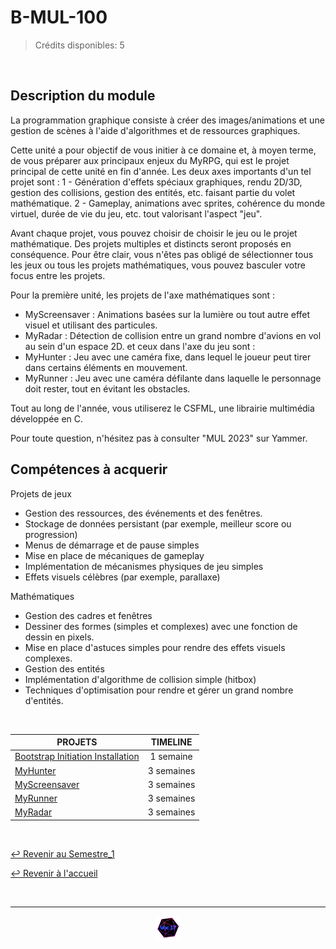 # B-MUL-100

>Crédits disponibles: 5

<br>

## Description du module
La programmation graphique consiste à créer des images/animations et une gestion de scènes à l'aide d'algorithmes et de ressources graphiques.

Cette unité a pour objectif de vous initier à ce domaine et, à moyen terme, de vous préparer aux principaux enjeux du MyRPG, qui est le projet principal de cette unité en fin d'année.
Les deux axes importants d'un tel projet sont :
1 - Génération d'effets spéciaux graphiques, rendu 2D/3D, gestion des collisions, gestion des entités, etc. faisant partie du volet mathématique.
2 - Gameplay, animations avec sprites, cohérence du monde virtuel, durée de vie du jeu, etc. tout valorisant l'aspect "jeu".

Avant chaque projet, vous pouvez choisir de choisir le jeu ou le projet mathématique. Des projets multiples et distincts seront proposés en conséquence.
Pour être clair, vous n'êtes pas obligé de sélectionner tous les jeux ou tous les projets mathématiques, vous pouvez basculer votre focus entre les projets.

Pour la première unité, les projets de l'axe mathématiques sont :
- MyScreensaver : Animations basées sur la lumière ou tout autre effet visuel et utilisant des particules.
- MyRadar : Détection de collision entre un grand nombre d'avions en vol au sein d'un espace 2D.
et ceux dans l'axe du jeu sont :
- MyHunter : Jeu avec une caméra fixe, dans lequel le joueur peut tirer dans certains éléments en mouvement.
- MyRunner : Jeu avec une caméra défilante dans laquelle le personnage doit rester, tout en évitant les obstacles.

Tout au long de l'année, vous utiliserez le CSFML, une librairie multimédia développée en C.

Pour toute question, n'hésitez pas à consulter "MUL 2023" sur Yammer.

## Compétences à acquerir

Projets de jeux
- Gestion des ressources, des événements et des fenêtres.
- Stockage de données persistant (par exemple, meilleur score ou progression)
- Menus de démarrage et de pause simples
- Mise en place de mécaniques de gameplay
- Implémentation de mécanismes physiques de jeu simples
- Effets visuels célèbres (par exemple, parallaxe)

Mathématiques
- Gestion des cadres et fenêtres
- Dessiner des formes (simples et complexes) avec une fonction de dessin en pixels.
- Mise en place d'astuces simples pour rendre des effets visuels complexes.
- Gestion des entités
- Implémentation d'algorithme de collision simple (hitbox)
- Techniques d'optimisation pour rendre et gérer un grand nombre d'entités.

<br>

<table align="center">
    <thead>
        <tr>
            <th>PROJETS</th>
            <th>TIMELINE</th>
        </tr>
    </thead>
    <tbody>
        <tr>
            <td><a href="https://github.com/Studio-17/Epitech-Subjects/tree/main/Semestre_1/B-MUL-100/Bootstrap%20-%20Initiation--%20Installation">Bootstrap Initiation Installation</a></td>
            <td align="center">1 semaine</td>
        </tr>
        <tr>
            <td><a href="https://github.com/Studio-17/Epitech-Subjects/tree/main/Semestre_1/B-MUL-100/MyHunter">MyHunter</a></td>
            <td align="center">3 semaines</td>
        </tr>
        <tr>
            <td><a href="https://github.com/Studio-17/Epitech-Subjects/tree/main/Semestre_1/B-MUL-100/MyScreensaver">MyScreensaver</a></td>
            <td align="center">3 semaines</td>
        </tr>
        <tr>
            <td><a href="https://github.com/Studio-17/Epitech-Subjects/tree/main/Semestre_1/B-MUL-100/MyRunner">MyRunner</a></td>
            <td align="center">3 semaines</td>
        </tr>
        <tr>
            <td><a href="https://github.com/Studio-17/Epitech-Subjects/tree/main/Semestre_1/B-MUL-100/MyRadar">MyRadar</a></td>
            <td align="center">3 semaines</td>
        </tr>
    </tbody>
</table>

<br>

[↩️ Revenir au Semestre_1](https://github.com/Studio-17/Epitech-Subjects/tree/main/Semestre_1)

[↩️ Revenir à l'accueil](https://github.com/Studio-17/Epitech-Subjects)

<br>

---

<div align="center">

<a href="https://github.com/Studio-17" target="_blank"><img src="../../voc17.gif" width="40"></a>

</div>